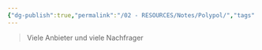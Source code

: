 ```yaml
---
{"dg-publish":true,"permalink":"/02 - RESOURCES/Notes/Polypol/","tags":["BWL"],"noteIcon":"","updated":"2025-03-17T11:02:06.000+01:00"}
---
```


>Viele Anbieter und viele Nachfrager